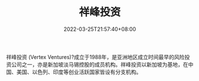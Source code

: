 ﻿---
weight: 
title: "祥峰投资"
description: "祥峰集团成立于1988年，是亚洲地区运营时间最长的风险投资公司之一，亦是新加坡淡马锡集团的全资子公司"
date: 2022-03-25T21:57:40+08:00
lastmod: 2022-03-25T16:45:40+08:00
draft: false
authors: ["Metabd"]
featuredImage: "xiangfengtouzi.png"
link: ""
tags: ["投资机构","祥峰投资"]
categories: ["navigation"]
navigation: ["投资机构"]
lightgallery: true
toc: true
pinned: false
recommend: false
recommend1: false
---
祥峰投资 (Vertex Ventures)?成立于1988年，是亚洲地区成立时间最早的风险投资公司之一，亦是新加坡淡马锡控股的成员机构。祥峰投资以新加坡为基地，在中国、美国、以色列、印度等创业活跃国家皆设有分支机构。
